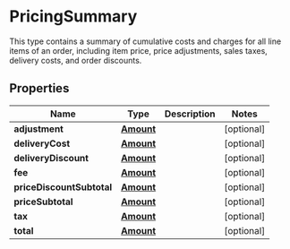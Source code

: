 

# PricingSummary

This type contains a summary of cumulative costs and charges for all line items of an order, including item price, price adjustments, sales taxes, delivery costs, and order discounts.
## Properties

Name | Type | Description | Notes
------------ | ------------- | ------------- | -------------
**adjustment** | [**Amount**](Amount.md) |  |  [optional]
**deliveryCost** | [**Amount**](Amount.md) |  |  [optional]
**deliveryDiscount** | [**Amount**](Amount.md) |  |  [optional]
**fee** | [**Amount**](Amount.md) |  |  [optional]
**priceDiscountSubtotal** | [**Amount**](Amount.md) |  |  [optional]
**priceSubtotal** | [**Amount**](Amount.md) |  |  [optional]
**tax** | [**Amount**](Amount.md) |  |  [optional]
**total** | [**Amount**](Amount.md) |  |  [optional]



